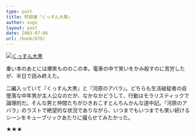 ```yaml
---
type: post
title: 町田康『くっすん大黒』
author: sugi
layout: post
date: 2003-07-06
url: /book/670/
---
```

<a href="http://www.amazon.co.jp/exec/obidos/ASIN/416765301X/chezsugi-22/ref=nosim/" onclick="_gaq.push(['_trackEvent', 'outbound-article', 'http://www.amazon.co.jp/exec/obidos/ASIN/416765301X/chezsugi-22/ref=nosim/', '']);" name="amazletlink" target="_blank"><img src="http://i0.wp.com/ec2.images-amazon.com/images/I/418AWNDQMFL.SL160.jpg?w=660" alt="くっすん大黒" class="alignleft" data-recalc-dims="1" /></a>

重い本のあとには爆笑もののこの本。電車の中で笑いをかみ殺すのに苦労したが、半日で読み終えた。

二編入っていて『くっすん大黒』と『河原のアバラ』。どちらも生活破綻者の自堕落な中年男が主人公なのだが、なかなかどうして、行動はモラリスティックで論理的だ。そんな男と仲間たちがひきおこすとんちんかんな道中記。『河原のアバラ』のラストで絶望的な状況でありながら、いつまでもいつまでも笑い続けるシーンをキューブリックあたりに撮らせてみたかった。

★★★

